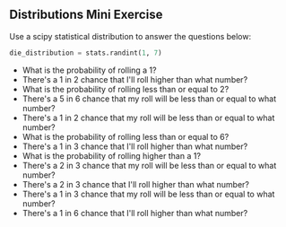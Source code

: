 Distributions Mini Exercise
---------------------------

Use a scipy statistical distribution to answer the questions below:

```python
die_distribution = stats.randint(1, 7)
```

- What is the probability of rolling a 1?
- There's a 1 in 2 chance that I'll roll higher than what number?
- What is the probability of rolling less than or equal to 2?
- There's a 5 in 6 chance that my roll will be less than or equal to what number?
- There's a 1 in 2 chance that my roll will be less than or equal to what number?
- What is the probability of rolling less than or equal to 6?
- There's a 1 in 3 chance that I'll roll higher than what number?
- What is the probability of rolling higher than a 1?
- There's a 2 in 3 chance that my roll will be less than or equal to what number?
- There's a 2 in 3 chance that I'll roll higher than what number?
- There's a 1 in 3 chance that my roll will be less than or equal to what number?
- There's a 1 in 6 chance that I'll roll higher than what number?
